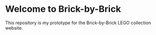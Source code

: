 # Welcome to Brick-by-Brick
This repository is my prototype for the Brick-by-Brick LEGO collection website.